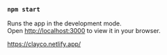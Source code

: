 ### `npm start`

Runs the app in the development mode.\
Open [http://localhost:3000](http://localhost:3000) to view it in your browser.

https://clayco.netlify.app/

